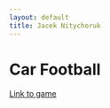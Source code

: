 ```yaml
---
layout: default
title: Jacek Nitychoruk
---
```



# Car Football

[Link to game](./car-football/)


